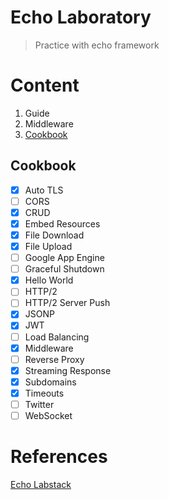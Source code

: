 # Echo Laboratory
> Practice with echo framework

# Content
1. Guide
1. Middleware
1. [Cookbook](#cookbook)

## Cookbook
- [x] Auto TLS
- [ ] CORS
- [x] CRUD
- [x] Embed Resources
- [x] File Download
- [x] File Upload
- [ ] Google App Engine
- [ ] Graceful Shutdown
- [x] Hello World
- [ ] HTTP/2
- [ ] HTTP/2 Server Push
- [x] JSONP
- [x] JWT
- [ ] Load Balancing
- [x] Middleware
- [ ] Reverse Proxy
- [x] Streaming Response
- [x] Subdomains
- [x] Timeouts
- [ ] Twitter
- [ ] WebSocket

# References
[Echo Labstack](https://echo.labstack.com/)
